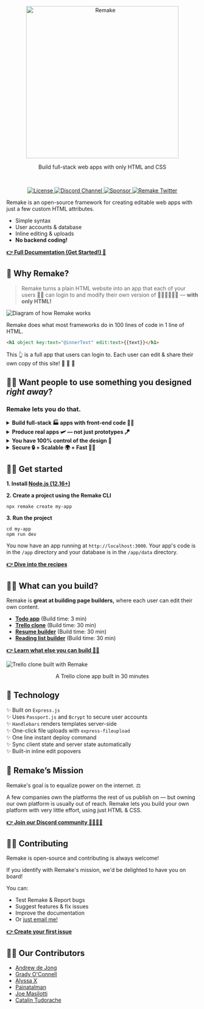 <p align="center">
  <a href="https://storybook.js.org/">
    <img src="https://user-images.githubusercontent.com/364330/98124113-bc603180-1e80-11eb-882e-e2246940c7a4.png" alt="Remake" width="400" />
  </a>
</p>

<p align="center">Build full-stack web apps with only HTML and CSS</p>

<br/>

<p align="center">
  <a href="https://github.com/remake/remake-cli/blob/master/LICENSE">
    <img src="https://img.shields.io/github/license/remake/remake-cli" alt="License" />
  </a>
  <a href="https://discord.gg/FB3gNxw">
    <img src="https://img.shields.io/badge/discord-join-7289DA.svg?logo=discord&longCache=true&style=flat" alt="Discord Channel" />
  </a>
  <a href="https://github.com/sponsors/remake">
    <img src="https://img.shields.io/static/v1?label=Sponsor&message=%E2%9D%A4&logo=GitHub&link=<url>" alt="Sponsor" />
  </a>
  <a href="https://twitter.com/intent/follow?screen_name=remaketheweb">
    <img src="https://badgen.net/twitter/follow/remaketheweb?icon=twitter&label=%40remake" alt="Remake Twitter" />
  </a>
</p>

Remake is an open-source framework for creating editable web apps with just a few custom HTML attributes.

- Simple syntax
- User accounts & database
- Inline editing & uploads
- **No backend coding!**

<b><a href="https://docs.remaketheweb.com/">👉 Full Documentation (Get Started!) 📖</a></b>

## 🤔 Why Remake?

> Remake turns a plain HTML website into an app that each of your users 👩📝 can login to and modify their own version of 👩📝👵📝👨📝 — **with only HTML!**

![Diagram of how Remake works](https://user-images.githubusercontent.com/364330/98125645-b5d2b980-1e82-11eb-909f-527bf0ff224e.png)

Remake does what most frameworks do in 100 lines of code in 1 line of HTML.

```html
<h1 object key:text="@innerText" edit:text>{{text}}</h1>
```

This 👆 is a full app that users can login to. Each user can edit & share their own copy of this site! 📰 📰 📰

## 👩‍🎨 Want people to use something you designed *right away*?

### Remake lets you do that.

<details>
  <summary><b>Build full-stack 🏭 apps with front-end code 👩‍🎨</b></summary>
  
  Remake takes care of the rest: user accounts, persistent data, instant deployments, and routing. Each user gets their own account and data.
</details>

<details>
  <summary><b>Produce real apps 🛩 — not just prototypes 🪁</b></summary>
  
  Remake feels like prototyping because it was designed to. The goal was to make web development feel like using a single template and a single JSON file.
</details>

<details>
  <summary><b>You have 100% control of the design 🎨</b></summary>
  
  Remake is open source. You own the code. There's no platform lock-in and you have 100% control over your app's design.
</details>

<details>
  <summary><b>Secure 🔒 + Scalable 🌍 + Fast 🐇💨</b></summary>
  
  Highly secure authentication. And server-rendered, so your pages load quickly even on low-power devices and slow connections.
</details>


## 👩‍🏫 Get started

**1. Install [Node.js (12.16+)](https://nodejs.org/)**

**2. Create a project using the Remake CLI**

```
npx remake create my-app
```

**3. Run the project**

```
cd my-app
npm run dev
```

You now have an app running at `http://localhost:3000`. Your app's code is in the `/app` directory and your database is in the `/app/data` directory.

<b><a href="https://recipes.remaketheweb.com/">👉 Dive into the recipes</a></b>

## 👨‍🏭 What can you build?

Remake is **great at building page builders,** where each user can edit their own content.

- **[Todo app](https://docs.remaketheweb.com/a-simple-example-app/)** (Build time: 3 min)
- **[Trello clone](https://kanban.remakeapps.com/)** (Build time: 30 min)
- **[Resume builder](https://resume-builder.remakeapps.com/)** (Build time: 30 min)
- [**Reading list builder**](https://shelfpageapp.remakeapps.com/) (Build time: 30 min)

<b><a href="https://ideas.remaketheweb.com/">👉 Learn what else you can build 👩‍💻</a></b>

![Trello clone built with Remake](https://user-images.githubusercontent.com/364330/98126081-2f6aa780-1e83-11eb-8367-e582daaf8997.png)

<p align="center">A Trello clone app built in 30 minutes</p>

## 💾 Technology

✨ Built on `Express.js`<br> ✨ Uses `Passport.js` and `Bcrypt` to secure user accounts<br> ✨ `Handlebars` renders templates server-side<br> ✨ One-click file uploads with `express-fileupload`<br> ✨ One line instant deploy command<br> ✨ Sync client state and server state automatically<br> ✨ Built-in inline edit popovers<br>

## 🚀 Remake’s Mission

Remake's goal is to equalize power on the internet. ⚖️ 

A few companies own the platforms the rest of us publish on — but owning our own platform is usually out of reach. Remake lets you build your own platform with very little effort, using just HTML & CSS.

<b><a href="https://discord.gg/FB3gNxw">👉 Join our Discord community 👨‍👩‍👧‍👦</a></b>

## 👩‍💻 Contributing

Remake is open-source and contributing is always welcome! 

If you identify with Remake's mission, we'd be delighted to have you on board!

You can:
- Test Remake & Report bugs
- Suggest features & fix issues
- Improve the documentation
- Or [just email me!](mailto:david@remaketheweb.com)

<b><a href="https://github.com/remake/remake-cli/issues/new?assignees=&labels=&template=feature_request.md&title=My%20first%20issue">👉 Create your first issue</a></b>

## 👩‍💻 Our Contributors

- [Andrew de Jong](https://gitlab.com/android4682)
- [Grady O'Connell](https://github.com/flipcoder)
- [Alyssa X](https://alyssax.com/)
- [Painatalman](https://github.com/Painatalman)
- [Joe Masilotti](https://masilotti.com/)
- [Catalin Tudorache](https://charlietango.co/)
